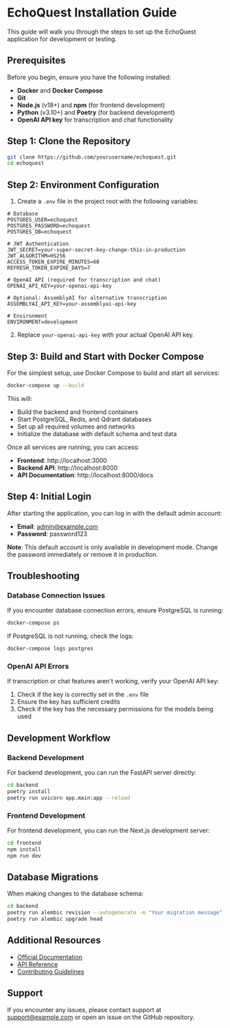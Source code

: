 # EchoQuest Installation Guide

This guide will walk you through the steps to set up the EchoQuest application for development or testing.

## Prerequisites

Before you begin, ensure you have the following installed:

- **Docker** and **Docker Compose**
- **Git**
- **Node.js** (v18+) and **npm** (for frontend development)
- **Python** (v3.10+) and **Poetry** (for backend development)
- **OpenAI API key** for transcription and chat functionality

## Step 1: Clone the Repository

```bash
git clone https://github.com/yourusername/echoquest.git
cd echoquest
```

## Step 2: Environment Configuration

1. Create a `.env` file in the project root with the following variables:

```
# Database
POSTGRES_USER=echoquest
POSTGRES_PASSWORD=echoquest
POSTGRES_DB=echoquest

# JWT Authentication
JWT_SECRET=your-super-secret-key-change-this-in-production
JWT_ALGORITHM=HS256
ACCESS_TOKEN_EXPIRE_MINUTES=60
REFRESH_TOKEN_EXPIRE_DAYS=7

# OpenAI API (required for transcription and chat)
OPENAI_API_KEY=your-openai-api-key

# Optional: AssemblyAI for alternative transcription
ASSEMBLYAI_API_KEY=your-assemblyai-api-key

# Environment
ENVIRONMENT=development
```

2. Replace `your-openai-api-key` with your actual OpenAI API key.

## Step 3: Build and Start with Docker Compose

For the simplest setup, use Docker Compose to build and start all services:

```bash
docker-compose up --build
```

This will:
- Build the backend and frontend containers
- Start PostgreSQL, Redis, and Qdrant databases
- Set up all required volumes and networks
- Initialize the database with default schema and test data

Once all services are running, you can access:
- **Frontend**: http://localhost:3000
- **Backend API**: http://localhost:8000
- **API Documentation**: http://localhost:8000/docs

## Step 4: Initial Login

After starting the application, you can log in with the default admin account:

- **Email**: admin@example.com
- **Password**: password123

**Note**: This default account is only available in development mode. Change the password immediately or remove it in production.

## Troubleshooting

### Database Connection Issues

If you encounter database connection errors, ensure PostgreSQL is running:

```bash
docker-compose ps
```

If PostgreSQL is not running, check the logs:

```bash
docker-compose logs postgres
```

### OpenAI API Errors

If transcription or chat features aren't working, verify your OpenAI API key:

1. Check if the key is correctly set in the `.env` file
2. Ensure the key has sufficient credits
3. Check if the key has the necessary permissions for the models being used

## Development Workflow

### Backend Development

For backend development, you can run the FastAPI server directly:

```bash
cd backend
poetry install
poetry run uvicorn app.main:app --reload
```

### Frontend Development

For frontend development, you can run the Next.js development server:

```bash
cd frontend
npm install
npm run dev
```

## Database Migrations

When making changes to the database schema:

```bash
cd backend
poetry run alembic revision --autogenerate -m "Your migration message"
poetry run alembic upgrade head
```

## Additional Resources

- [Official Documentation](https://docs.example.com/echoquest)
- [API Reference](http://localhost:8000/docs)
- [Contributing Guidelines](CONTRIBUTING.md)

## Support

If you encounter any issues, please contact support at support@example.com or open an issue on the GitHub repository.